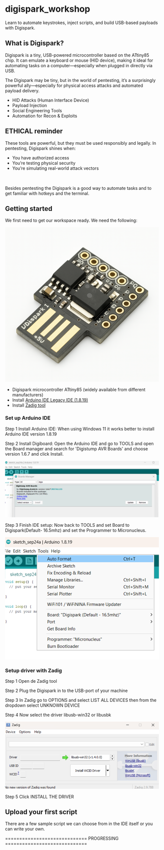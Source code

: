 # digispark_workshop
Learn to automate keystrokes, inject scripts, and build USB-based payloads with Digispark.

## What is Digispark?

Digispark is a tiny, USB-powered microcontroller based on the ATtiny85 chip. It can emulate a keyboard or mouse (HID device), making it ideal for automating tasks on a computer—especially when plugged in directly via USB.

The Digispark may be tiny, but in the world of pentesting, it’s a surprisingly powerful ally—especially for physical access attacks and automated payload delivery.

- HID Attacks (Human Interface Device)
- Payload Injection
- Social Engineering Tools
- Automation for Recon & Exploits

## ETHICAL reminder

These tools are powerful, but they must be used responsibly and legally. In pentesting, Digispark shines when:

- You have authorized access
- You’re testing physical security
- You’re simulating real-world attack vectors
<br>


<br>
Besides pentesting the Digispark is a good way to automate tasks and to get familiar with hotkeys and the terminal.

## Getting started

We first need to get our workspace ready. We need the following:


![Digispark Board](./digispark_impression.png)



- Digispark microcontroller ATtiny85 (widely available from different manufacturers)
- Install [Arduino IDE Legacy IDE (1.8.19)](https://www.arduino.cc/en/software/)
- Install [Zadig tool](https://zadig.akeo.ie/)

### Set up Arduino IDE

Step 1 Install Arduino IDE: When using Windows 11 it works better to install Arduino IDE version 1.8.19 

Step 2 Install Digiboard: Open the Arduino IDE and go to TOOLS and open the Board manager and search for 'Digistump AVR Boards' and choose version 1.6.7 and click Install.

![Setup_1](./setup_4.png)

Step 3 Finish IDE setup: Now back to TOOLS and set Board to Digispark(Default- 16.5mhz) and set the Programmer to Micronucleus.

![Setup_1](./setup_1.png)

### Setup driver with Zadig

Step 1 Open de Zadig tool

Step 2 Plug the Digispark in to the USB-port of your machine

Step 3 In Zadig go to OPTIONS and select LIST ALL DEVICES then from the dropdown select UNKNOWN DEVICE

Step 4 Now select the driver libusb-win32 or libusbk

![Setup_1](./setup_3.png)

Step 5 Click INSTALL THE DRIVER

## Upload your first script

There are a few sample script we can choose from in the IDE itself or you can write your own. 

============================= PROGRESSING =============================



